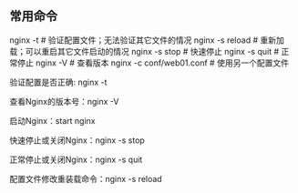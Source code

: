 ## 常用命令

nginx -t  # 验证配置文件；无法验证其它文件的情况
nginx -s reload # 重新加载；可以重启其它文件启动的情况
nginx -s stop # 快速停止
nginx -s quit  # 正常停止
nginx -V # 查看版本
nginx -c conf/web01.conf # 使用另一个配置文件


验证配置是否正确: nginx -t

查看Nginx的版本号：nginx -V

启动Nginx：start nginx

快速停止或关闭Nginx：nginx -s stop

正常停止或关闭Nginx：nginx -s quit

配置文件修改重装载命令：nginx -s reload 